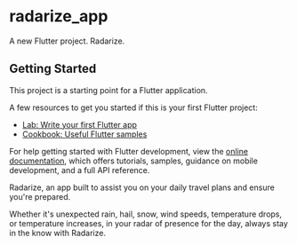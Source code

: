 # radarize_app

A new Flutter project. Radarize.

## Getting Started

This project is a starting point for a Flutter application.

A few resources to get you started if this is your first Flutter project:

- [Lab: Write your first Flutter app](https://docs.flutter.dev/get-started/codelab)
- [Cookbook: Useful Flutter samples](https://docs.flutter.dev/cookbook)

For help getting started with Flutter development, view the
[online documentation](https://docs.flutter.dev/), which offers tutorials,
samples, guidance on mobile development, and a full API reference.


Radarize, an app built to assist you on your daily travel plans and ensure you're prepared.

Whether it's unexpected rain, hail, snow, wind speeds, temperature drops, or temperature increases, 
in your radar of presence for the day, always stay in the know with Radarize.